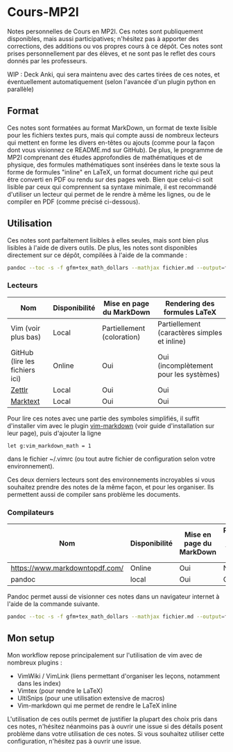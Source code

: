 # Cours-MP2I
Notes personnelles de Cours en MP2I. Ces notes sont publiquement disponibles, mais aussi
participatives; n'hésitez pas à apporter des corrections, des additions ou vos
propres cours à ce dépôt. Ces notes sont prises personnellement par des élèves,
et ne sont pas le reflet des cours donnés par les professeurs.

WIP : Deck Anki, qui sera maintenu avec des cartes tirées de ces notes, et
éventuellement automatiquement (selon l'avancée d'un plugin python en parallèle)

## Format
Ces notes sont formatées au format MarkDown, un format de texte lisible pour les
fichiers textes purs, mais qui compte aussi de nombreux lecteurs qui mettent en
forme les divers en-têtes ou ajouts (comme pour la façon dont vous visionnez ce
README.md sur GitHub).
De plus, le programme de MP2I comprenant des études approfondies de
mathématiques et de physique, des formules mathématiques sont insérées dans le
texte sous la forme de formules "inline" en LaTeX, un format document riche
qui peut être converti en PDF ou rendu sur des pages web. Bien que celui-ci soit
lisible par ceux qui comprennent sa syntaxe minimale, il est recommandé
d'utiliser un lecteur qui permet de le rendre à même les lignes, ou de le
compiler en PDF (comme précisé ci-dessous).

## Utilisation
Ces notes sont parfaitement lisibles à elles seules, mais sont bien plus
lisibles à l'aide de divers outils. De plus, les notes sont disponibles
directement sur ce dépôt, compilées à l'aide de la commande :
```bash
pandoc --toc -s -f gfm+tex_math_dollars --mathjax fichier.md --output=fichier.pdf
```

### Lecteurs
Nom | Disponibilité | Mise en page du MarkDown | Rendering des formules LaTeX
---|---|---|---
Vim (voir plus bas) | Local | Partiellement (coloration) | Partiellement (caractères simples et inline)
GitHub (lire les fichiers ici) | Online | Oui | Oui (incomplètement pour les systèmes)
[Zettlr](https://www.zettlr.com/) | Local | Oui | Oui
[Marktext](https://github.com/marktext/marktext) | Local | Oui | Oui

Pour lire ces notes avec une partie des symboles simplifiés, il suffit
d'installer vim avec le plugin
[vim-markdown](https://github.com/preservim/vim-markdown) (voir guide
d'installation sur leur page), puis d'ajouter la ligne
```viml
let g:vim_markdown_math = 1
```
dans le fichier ~/.vimrc (ou tout autre fichier de configuration
selon votre environnement).

Ces deux derniers lecteurs sont des environnements incroyables si vous souhaitez prendre des notes de la même façon, et pour les organiser. Ils permettent aussi de compiler sans problème les documents.

### Compilateurs
Nom | Disponibilité | Mise en page du MarkDown | Rendering des formules LaTeX
---|---|---|---
https://www.markdowntopdf.com/ | Online | Oui | Non
pandoc | local | Oui | Oui

Pandoc permet aussi de visionner ces notes dans un navigateur internet à l'aide
de la commande suivante.
```bash
pandoc --toc -s -f gfm+tex_math_dollars --mathjax fichier.md --output=fichier.html
```

## Mon setup
Mon workflow repose principalement sur l'utilisation de vim avec de nombreux
plugins :
- VimWiki / VimLink (liens permettant d'organiser les leçons, notamment dans les
  index)
- Vimtex (pour rendre le LaTeX)
- UltiSnips (pour une utilisation extensive de macros)
- Vim-markdown qui me permet de rendre le LaTeX inline

L'utilisation de ces outils permet de justifier la plupart des choix pris dans
ces notes, n'hésitez néanmoins pas à ouvrir une issue si des détails posent
problème dans votre utilisation de ces notes.
Si vous souhaitez utiliser cette configuration, n'hésitez pas à ouvrir une
issue.
